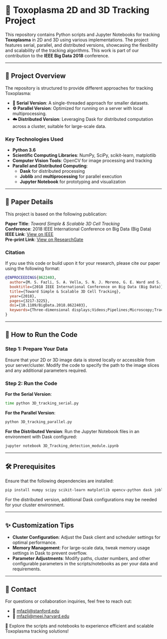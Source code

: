 # 🧬 Toxoplasma 2D and 3D Tracking Project

This repository contains Python scripts and Jupyter Notebooks for tracking **Toxoplasma** in 2D and 3D using various implementations. The project features serial, parallel, and distributed versions, showcasing the flexibility and scalability of the tracking algorithms. This work is part of our contribution to the **IEEE Big Data 2018** conference.

---

## 🌟 Project Overview

The repository is structured to provide different approaches for tracking Toxoplasma:

- **🔗 Serial Version**: A single-threaded approach for smaller datasets.
- **⚙️ Parallel Version**: Optimized for running on a server with local multiprocessing.
- **☁️ Distributed Version**: Leveraging Dask for distributed computation across a cluster, suitable for large-scale data.

### Key Technologies Used
- **Python 3.6**
- **Scientific Computing Libraries**: NumPy, SciPy, scikit-learn, matplotlib
- **Computer Vision Tools**: OpenCV for image processing and tracking
- **Parallel and Distributed Computing**:
  - **Dask** for distributed processing
  - **Joblib** and **multiprocessing** for parallel execution
  - **Jupyter Notebook** for prototyping and visualization

---

## 📄 Paper Details

This project is based on the following publication:

**Paper Title**: *Toward Simple & Scalable 3D Cell Tracking*  
**Conference**: 2018 IEEE International Conference on Big Data (Big Data)  
**IEEE Link**: [View on IEEE](https://ieeexplore.ieee.org/abstract/document/8622403)  
**Pre-print Link**: [View on ResearchGate](https://www.researchgate.net/profile/Mojtaba-S-Fazli/publication/329718237_Toward_Simple_Scalable_3D_Cell_Tracking/links/5c1adea3a6fdccfc705ac96a/Toward-Simple-Scalable-3D-Cell-Tracking.pdf)

### Citation
If you use this code or build upon it for your research, please cite our paper using the following format:

```bibtex
@INPROCEEDINGS{8622403,
  author={M. S. Fazli, S. A. Vella, S. N. J. Moreno, G. E. Ward and S. P. Quinn},
  booktitle={2018 IEEE International Conference on Big Data (Big Data)},
  title={Toward Simple & Scalable 3D Cell Tracking},
  year={2018},
  pages={3217-3225},
  doi={10.1109/BigData.2018.8622403},
  keywords={Three-dimensional displays;Videos;Pipelines;Microscopy;Tracking;Two dimensional displays;Genetic algorithms;Cell Detection;Cell Tracking;3D video Tracking;3D Microscopic Videos;Large-Scale tracking method;Computer vision;Toxoplasma Gondii}
}
```

---

## 🚀 How to Run the Code

### Step 1: Prepare Your Data
Ensure that your 2D or 3D image data is stored locally or accessible from your server/cluster. Modify the code to specify the path to the image slices and any additional parameters required.

### Step 2: Run the Code

**For the Serial Version**:
```bash
time python 3D_tracking_serial.py
```

**For the Parallel Version**:
```bash
python 3D_tracking_parallel.py
```

**For the Distributed Version**:
Run the Jupyter Notebook files in an environment with Dask configured:
```bash
jupyter notebook 3D_Tracking_detection_module.ipynb
```

---

## 🛠️ Prerequisites
Ensure that the following dependencies are installed:

```bash
pip install numpy scipy scikit-learn matplotlib opencv-python dask joblib
```

For the distributed version, additional Dask configurations may be needed for your cluster environment.

---

## ✨ Customization Tips
- **Cluster Configuration**: Adjust the Dask client and scheduler settings for optimal performance.
- **Memory Management**: For large-scale data, tweak memory usage settings in Dask to prevent overflow.
- **Parameter Adjustments**: Modify paths, cluster numbers, and other configurable parameters in the scripts/notebooks as per your data and requirements.

---

## 📧 Contact
For questions or collaboration inquiries, feel free to reach out:
- 📧 mfazli@stanford.edu
- 📧 mfazli@meei.harvard.edu

🚀 Explore the scripts and notebooks to experience efficient and scalable Toxoplasma tracking solutions!
